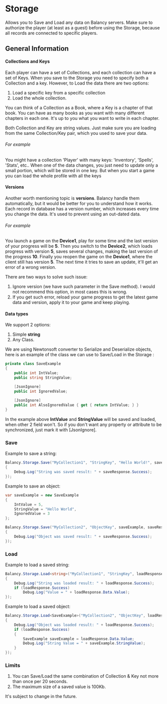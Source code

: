 # Storage

Allows you to Save and Load any data on Balancy servers. Make sure to authorize the player (at least as a guest) before using the Storage, because all records are connected to specific players.


## General Information

#### Collections and Keys
Each player can have a set of Collections, and each collection can have a set of Keys. When you save to the Storage you need to specify both a Collection and a key. However, to Load the data there are two options:

1. Load a specific key from a specific collection
2. Load the whole collection.

You can think of a Collection as a Book, where a Key is a chapter of that book. You can have as many books as you want with many different chapters in each one. It's up to you what you want to write in each chapter. 

Both Collection and Key are string values. Just make sure you are loading from the same Collection/Key pair, which you used to save your data.

###### For example 
You might have a collection 'Player' with many keys: 'Inventory', 'Spells', 'Stats', etc.. When one of the data changes, you just need to update only a small portion, which will be stored in one key. But when you start a game you can load the whole profile with all the keys

#### Versions
Another worth mentioning topic is **versions**. Balancy handle them automatically, but it would be better for you to understand how it works. 
Each record in database has a version number, which increases every time you change the data. It's used to prevent using an out-dated data. 

###### For example 
You launch a game on the **Device1**, play for some time and the last version of your progress will be **5**. Then you switch to the **Device2**, which loads progress with version **5**, saves several changes, making the last version of the progress **10**. Finally you reopen the game on the **Device1**, where the client still has version **5**. The next time it tries to save an update, it'll get an error of a wrong version. 

There are two ways to solve such issue:

1. Ignore version (we have such parameter in the Save method). I would not recommend this option, in most cases this is wrong.
2. If you get such error, reload your game progress to get the latest game data and version, apply it to your game and keep playing.

#### Data types

We support 2 options:

1. Simple **string**
2. Any Class. 

We are using Newtonsoft converter to Serialize and Deserialize objects, here is an example of the class we can use to Save/Load in the Storage :

```csharp fct_label="Unity"
private class SaveExample
{
    public int IntValue;
    public string StringValue;

    [JsonIgnore]
    public int IgnoredValue;
    
    [JsonIgnore]
    public int AlsoIgnoredValue { get { return IntValue; } }
}   
```

In the example above **IntValue** and **StringValue** will be saved and loaded, when other 2 field won't. So if you don't want any property or attribute to be synchronized, just mark it with [JsonIgnore].

### Save

Example to save a string:

```csharp fct_label="Unity"
Balancy.Storage.Save("MyCollection1", "StringKey", "Hello World!", saveResponse =>
{
    Debug.Log("String was saved result: " + saveResponse.Success);
});
```

Example to save an object:

```csharp fct_label="Unity"
var saveExample = new SaveExample
{
    IntValue = 5,
    StringValue = "Hello World",
    IgnoredValue = 3
};

Balancy.Storage.Save("MyCollection2", "ObjectKey", saveExample, saveResponse =>
{
    Debug.Log("Object was saved result: " + saveResponse.Success);
});
```

### Load

Example to load a saved string:

```csharp fct_label="Unity"
Balancy.Storage.Load<string>("MyCollection1", "StringKey", loadResponse =>
{
    Debug.Log("String was loaded result: " + loadResponse.Success);
    if (loadResponse.Success)
        Debug.Log("Value = " + loadResponse.Data.Value);
});
```

Example to load a saved object:

```csharp fct_label="Unity"
Balancy.Storage.Load<SaveExample>("MyCollection2", "ObjectKey", loadResponse =>
{
    Debug.Log("Object was loaded result: " + loadResponse.Success);
    if (loadResponse.Success)
    {
        SaveExample saveExample = loadResponse.Data.Value;
        Debug.Log("String Value = " + saveExample.StringValue);
    }
});
```

### Limits

1. You can Save/Load the same combination of Collection & Key not more than once per 20 seconds.
2. The maximum size of a saved value is 100Kb.

It's subject to change in the future.
